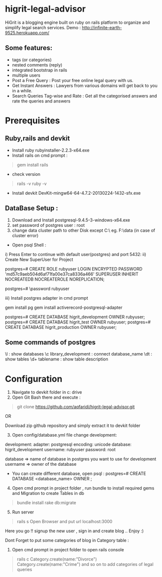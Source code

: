 # higrit-legal-advisor

HiGrit is a blogging engine built on ruby on rails platform to organize and simplify legal search services.
Demo : http://infinite-earth-9525.herokuapp.com/

## Some features:

- tags (or categories)
- nested comments (reply)
- integrated bootstrap in rails
- multiple users
- Post a Free Query : Post your free online legal query with us.
- Get Instant Answers : Lawyers from various domains will get back to you in a while.
- Search Queries Tag-wise and Rate : Get all the categorised answers and rate the queries and answers

# Prerequisites

## Ruby,rails and devkit 
- Install ruby rubyinstaller-2.2.3-x64.exe
- Install rails on cmd prompt : 
>gem install rails 

- check version 

>rails -v
>ruby -v

- Install devkit DevKit-mingw64-64-4.7.2-20130224-1432-sfx.exe

##  DataBase Setup :

1) Download and Install postgresql-9.4.5-3-windows-x64.exe
2) set password of postgres user : root
3) change data cluster path to other Disk except C:\   eg. F:\data (in case of cluster error)
 
- Open psql Shell : 

i) Press Enter to continue with default user(postgres) and port 5432:
ii) Create New SuperUser for Project 

postgres=# CREATE ROLE rubyuser LOGIN ENCRYPTED PASSWORD 'md57c9aeb504d6af71fa00e37ca8336a466' SUPERUSER INHERIT NOCREATEDB NOCREATEROLE NOREPLICATION;

postgres=# \password rubyuser

iii) Install postgres adapter in cmd prompt

gem install pg
gem install activerecord-postgresql-adapter

postgres=# CREATE DATABASE higrit_development OWNER rubyuser;
postgres=# CREATE DATABASE higrit_test OWNER rubyuser;
postgres=# CREATE DATABASE higrit_production OWNER rubyuser;

## Some commands of postgres 
\l : show databases
\c library_development : connect database_name
\dt : show tables
\d+ tablename  : show table description


# Configuration

1) Navigate to devkit folder in c: drive
2) Open Git Bash there and execute : 
> git clone https://github.com/aqfaridi/higrit-legal-advisor.git

OR

Download zip github repository and simply extract it to devkit folder 

3) Open config/database.yml file 
change development: 

development:
   adapter: postgresql
   encoding: unicode
   database: higrit_development
   username: rubyuser 
   password: root

database => name of database in postgres you want to use for development
username => owner of the database



- You can create different database, open psql : 
postgres=# CREATE DATABASE <database_name> OWNER <username>;

4) Open cmd prompt in project folder , run bundle to install required gems and Migration to create Tables in db
> bundle install 
> rake db:migrate

5) Run server 
> rails s
Open Browser and put url
localhost:3000

Here you go !! signup the new user , sign in and create blog .. Enjoy :)


Dont Forget to put some categories of blog in Category table : 
1) Open cmd prompt in project folder to open rails console
>rails c
>Category.create(name:"Divorce")
>Category.create(name:"Crime")
and so on to add categories of legal queries
